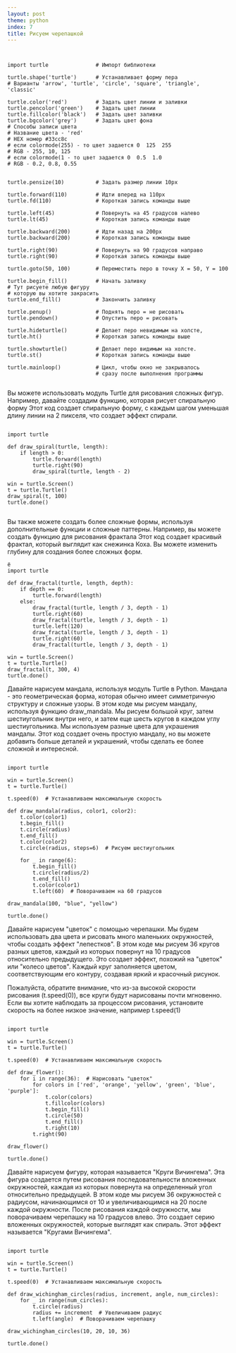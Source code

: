 ```yaml
---
layout: post
theme: python
index: 7
title: Рисуем черепашкой
---
```



<pre><code data-language="python">

import turtle               # Импорт библиотеки

turtle.shape('turtle')      # Устанавливает форму пера
# Варианты 'arrow', 'turtle', 'circle', 'square', 'triangle', 'classic'

turtle.color('red')         # Задать цвет линии и заливки
turtle.pencolor('green')    # Задать цвет линии
turtle.fillcolor('black')   # Задать цвет заливки
turtle.bgcolor('grey')      # Задать цвет фона
# Способы записи цвета
# Название цвета - 'red'
# HEX номер #33cc8c
# если colormode(255) - то цвет задается 0  125  255
# RGB - 255, 10, 125
# если colormode(1 - то цвет задается 0  0.5  1.0
# RGB - 0.2, 0.8, 0.55


turtle.pensize(10)          # Задать размер линии 10px

turtle.forward(110)         # Идти вперед на 110px
turtle.fd(110)              # Короткая запись команды выше

turtle.left(45)             # Повернуть на 45 градусов налево
turtle.lt(45)               # Короткая запись команды выше

turtle.backward(200)        # Идти назад на 200px
turtle.backward(200)        # Короткая запись команды выше

turtle.right(90)            # Повернуть на 90 градусов направо
turtle.right(90)            # Короткая запись команды выше

turtle.goto(50, 100)        # Переместить перо в точку X = 50, Y = 100

turtle.begin_fill()         # Начать заливку
# Тут рисуете любую фигуру
# которую вы хотите закрасить
turtle.end_fill()           # Закончить заливку

turtle.penup()              # Поднять перо = не рисовать
turtle.pendown()            # Опустить перо = рисовать

turtle.hideturtle()         # Делает перо невидимым на холсте,
turtle.ht()                 # Короткая запись команды выше

turtle.showturtle()         # Делает перо видимым на холсте.
turtle.st()                 # Короткая запись команды выше

turtle.mainloop()           # Цикл, чтобы окно не закрывалось
                            # сразу после выполнения программы

</code></pre>

Вы можете использовать модуль Turtle для рисования сложных фигур. Например, давайте создадим функцию, которая рисует
спиральную форму
Этот код создает спиральную форму, с каждым шагом уменьшая длину линии на 2 пикселя, что создает эффект спирали.
<pre><code data-language="python">
import turtle

def draw_spiral(turtle, length):
    if length > 0:
        turtle.forward(length)
        turtle.right(90)
        draw_spiral(turtle, length - 2)

win = turtle.Screen()
t = turtle.Turtle()
draw_spiral(t, 100)
turtle.done()

</code></pre>
Вы также можете создать более сложные формы, используя дополнительные функции и сложные паттерны. Например, вы можете
создать функцию для рисования фрактала
Этот код создает красивый фрактал, который выглядит как снежинка Коха. Вы можете изменить глубину для создания более
сложных форм.

<pre><code data-language="python">ё
import turtle

def draw_fractal(turtle, length, depth):
    if depth == 0:
        turtle.forward(length)
    else:
        draw_fractal(turtle, length / 3, depth - 1)
        turtle.right(60)
        draw_fractal(turtle, length / 3, depth - 1)
        turtle.left(120)
        draw_fractal(turtle, length / 3, depth - 1)
        turtle.right(60)
        draw_fractal(turtle, length / 3, depth - 1)

win = turtle.Screen()
t = turtle.Turtle()
draw_fractal(t, 300, 4)
turtle.done()
</code></pre>

Давайте нарисуем мандала, используя модуль Turtle в Python. Мандала - это геометрическая форма, которая обычно имеет
симметричную структуру и сложные узоры.
В этом коде мы рисуем мандалу, используя функцию draw_mandala. Мы рисуем большой круг, затем шестиугольник внутри него,
и затем еще шесть кругов в каждом углу шестиугольника. Мы используем разные цвета для украшения мандалы. Этот код
создает очень простую мандалу, но вы можете добавить больше деталей и украшений, чтобы сделать ее более сложной и
интересной.


<pre><code data-language="python">
import turtle

win = turtle.Screen()
t = turtle.Turtle()

t.speed(0)  # Устанавливаем максимальную скорость

def draw_mandala(radius, color1, color2):
    t.color(color1)
    t.begin_fill()
    t.circle(radius)
    t.end_fill()
    t.color(color2)
    t.circle(radius, steps=6)  # Рисуем шестиугольник

    for _ in range(6):
        t.begin_fill()
        t.circle(radius/2)
        t.end_fill()
        t.color(color1)
        t.left(60)  # Поворачиваем на 60 градусов

draw_mandala(100, "blue", "yellow")

turtle.done()
</code></pre>

Давайте нарисуем "цветок" с помощью черепашки. Мы будем использовать два цвета и рисовать много маленьких окружностей,
чтобы создать эффект "лепестков".
В этом коде мы рисуем 36 кругов разных цветов, каждый из которых повернут на 10 градусов относительно предыдущего. Это
создает эффект, похожий на "цветок" или "колесо цветов". Каждый круг заполняется цветом, соответствующим его контуру,
создавая яркий и красочный рисунок.

Пожалуйста, обратите внимание, что из-за высокой скорости рисования (t.speed(0)), все круги будут нарисованы почти
мгновенно. Если вы хотите наблюдать за процессом рисования, установите скорость на более низкое значение, например
t.speed(1)

<pre><code data-language="python">
import turtle

win = turtle.Screen()
t = turtle.Turtle()

t.speed(0)  # Устанавливаем максимальную скорость

def draw_flower():
    for i in range(36):  # Нарисовать "цветок"
        for colors in ['red', 'orange', 'yellow', 'green', 'blue', 'purple']:
            t.color(colors)
            t.fillcolor(colors)
            t.begin_fill()
            t.circle(50)
            t.end_fill()
            t.right(10)
        t.right(90)

draw_flower()

turtle.done()
</code></pre>

Давайте нарисуем фигуру, которая называется "Круги Вичингема". Эта фигура создается путем рисования последовательности
вложенных окружностей, каждая из которых повернута на определенный угол относительно предыдущей.
В этом коде мы рисуем 36 окружностей с радиусом, начинающимся от 10 и увеличивающимся на 20 после каждой окружности.
После рисования каждой окружности, мы поворачиваем черепашку на 10 градусов влево. Это создает серию вложенных
окружностей, которые выглядят как спираль. Этот эффект называется "Кругами Вичингема".
<pre><code data-language="python">
import turtle

win = turtle.Screen()
t = turtle.Turtle()

t.speed(0)  # Устанавливаем максимальную скорость

def draw_wichingham_circles(radius, increment, angle, num_circles):
    for _ in range(num_circles):
        t.circle(radius)
        radius += increment  # Увеличиваем радиус
        t.left(angle)  # Поворачиваем черепашку

draw_wichingham_circles(10, 20, 10, 36)

turtle.done()
</code></pre>